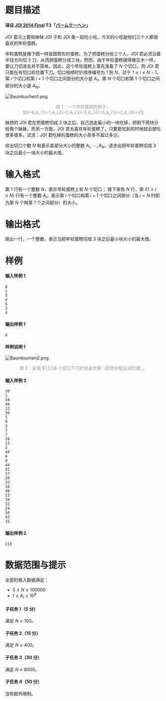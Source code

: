 
# 题目描述

#### 译自 [JOI 2014 Final](https://www.ioi-jp.org/joi/2013/2014-ho/index.html) T3「[バームクーヘン](https://www.ioi-jp.org/joi/2013/2014-ho/2014-ho.pdf)」

JOI 君马上要和妹妹 JOI 子和 JOI 美一起吃小吃。今天的小吃是他们三个人都很喜欢的年轮蛋糕。

年轮蛋糕是像下图一样呈圆筒形的蛋糕。为了把蛋糕分给三个人，JOI 君必须沿着半径方向切 $3$ 刀，从而把蛋糕分成三块。然而，由于年轮蛋糕硬得像实木一样，要让刀切进去并不简单。因此，这个年轮蛋糕上事先准备了 $N$ 个切口，而 JOI 君只能在有切口的位置下刀。切口按顺时针顺序编号为 $1$ 到 $N$，对于 $1\le i\le N-1$，第 $i$ 个切口和第 $i+1$ 个切口之间部分的大小是 $A_{i}$。第 $N$ 个切口和第 $1$ 个切口之间部分的大小是 $A_{N}$。

![Baumkuchen1.png](source/loj/2758/img/aHR0cHM6Ly9sb2otaW1nLnVweXVuLm1lbmNpLm1lbXNldDAuY24vMjAxOS8wMi8yNC81YzcyNDQxM2IyZWQxLnBuZw==.png)
<div style='text-align: center; color: #999'> 图 1：一个年轮蛋糕的例子，$N=6,A_{1}=1,A_{2}=5,A_{3}=4,A_{4}=5,A_{5}=2,A_{6}=4$ </div> 

妹控的 JOI 君在把蛋糕切成 $3$ 块之后，自己选走最小的一块吃掉，把剩下两块分给两个妹妹。而另一方面，JOI 君太喜欢年轮蛋糕了，只要能吃到的时候就会想吃很多很多。试求：JOI 君吃掉的蛋糕的大小至多不超过多少。

给出切口个数 $N$ 和表示各部分大小的整数 $A_{1},\cdots ,A_{N}$，请求出把年轮蛋糕切成 $3$ 块之后最小一块大小的最大值。

# 输入格式

第 $1$ 行有一个整数 $N$，表示年轮蛋糕上有 $N$ 个切口；
接下来有 $N$ 行，第 $i(1\le i\le N)$ 行有一个整数 $A_{i}$，表示第 $i$ 个切口和第 $i+1$ 个切口之间部分（当 $i=N$ 时即为第 $N$ 个和第 $1$ 个之间部分）的大小。

# 输出格式

输出一行，一个整数，表示当把年轮蛋糕切成 $3$ 块之后最小块大小的最大值。

# 样例

#### 输入样例 1
```plain
6
1
5
4
5
2
4
```

#### 输出样例 1
```plain
6
```

#### 样例说明 1

![Baumkuchen2.png](source/loj/2758/img/aHR0cHM6Ly9sb2otaW1nLnVweXVuLm1lbmNpLm1lbXNldDAuY24vMjAxOS8wMi8yNC81YzcyNDQxNzBlOGI5LnBuZw==.png)
<div style='text-align: center; color: #999'> 图 2：从第 $1,3,5$ 个切口下刀时是最优解（即图中粗实线位置）。</div> 

#### 输入样例 2
```plain
30
1
34
44
13
30
1
9
3
7
7
20
12
2
44
6
9
44
31
17
20
33
18
48
23
19
31
24
50
43
15
```

#### 输出样例 2
```plain
213
```

# 数据范围与提示

全部的输入数据满足：

- $3\le N\le 100000$
- $1\le A_{i}\le 10^{9}$

#### 子任务 1（$5$ 分）

满足 $N\le 100$。

#### 子任务 2（$15$ 分）

满足 $N\le 400$。

#### 子任务 3（$30$ 分）

满足 $N\le 8000$。

#### 子任务 4（$50$ 分）

没有额外限制。

